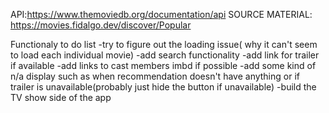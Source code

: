 API:https://www.themoviedb.org/documentation/api
SOURCE MATERIAL: https://movies.fidalgo.dev/discover/Popular

Functionaly to do list
    -try to figure out the loading issue( why it can't seem to load each individual movie)
    -add search functionality
    -add link for trailer if available
    -add links to cast members imbd if possible
    -add some kind of n/a display such as when recommendation doesn't have anything or if trailer is unavailable(probably just hide the button if unavailable)
    -build the TV show side of the app

